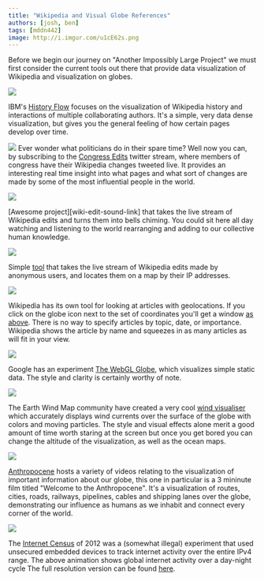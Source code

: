 ```yaml
---
title: "Wikipedia and Visual Globe References"
authors: [josh, ben]
tags: [mddn442]
image: http://i.imgur.com/u1cE62s.png
---
```


Before we begin our journey on "Another Impossibly Large Project" we must first consider the current tools out there that provide data visualization of Wikipedia and visualization on globes.

![][history-flow-pic]

IBM's [History Flow][history-flow-link] focuses on the visualization of Wikipedia history and interactions of multiple collaborating authors. It's a simple, very data dense visualization, but gives you the general feeling of how certain pages develop over time.

![][wiki-edit-twitter-pic]
Ever wonder what politicians do in their spare time? Well now you can, by subscribing to the [Congress Edits][wiki-edit-twitter-link] twitter stream, where members of congress have their Wikipedia changes tweeted live. It provides an interesting real time insight into what pages and what sort of changes are made by some of the most influential people in the world.

![][wiki-edit-edit-sound-pic]

[Awesome project][wiki-edit-sound-link] that takes the live stream of Wikipedia edits and turns them into bells chiming. You could sit here all day watching and listening to the world rearranging and adding to our collective human knowledge.

![][wiki-edit-locator-pic]

Simple [tool][wiki-edit-locator-link] that takes the live stream of Wikipedia edits made by anonymous users, and locates them on a map by their IP addresses.

![][wiki-lincoln-memorial-pic]

Wikipedia has its own tool for looking at articles with geolocations. If you click on the globe icon next to the set of coordinates you'll get a window [as above][wiki-lincoln-memorial-link]. There is no way to specify articles by topic, date, or importance. Wikipedia shows the article by name and squeezes in as many articles as will fit in your view.

![][google-globe-pic]

Google has an experiment [The WebGL Globe][google-globe-link], which visualizes simple static data. The style and clarity is certainly worthy of note.

![][wind-visual-pic]

The Earth Wind Map community have created a very cool [wind visualiser][wind-visual-link] which accurately displays wind currents over the surface of the globe with colors and moving particles. The style and visual effects alone merit a good amount of time worth staring at the screen but once you get bored you can change the altitude of the visualization, as well as the ocean maps.

![][anthropocene-pic]

[Anthropocene][anthropocene-link] hosts a variety of videos relating to the visualization of important information about our globe, this one in particular is a 3 mininute film titled "Welcome to the Anthropocene". It's a visualization of routes, cities, roads, railways, pipelines, cables and shipping lanes over the globe, demonstrating our influence as humans as we inhabit and connect every corner of the world.

![][internet-census-pic]

The [Internet Census][internet-census-link] of 2012 was a (somewhat illegal) experiment that used unsecured embedded devices to track internet activity over the entire IPv4 range. The above animation shows global internet activity over a day-night cycle The full resolution version can be found [here][internet-census-big-pic].


[history-flow-link]: https://www.research.ibm.com/visual/projects/history_flow/
[history-flow-pic]: http://i.imgur.com/1lb1myK.png
[wiki-edit-twitter-link]: https://twitter.com/congressedits
[wiki-edit-twitter-pic]: http://i.imgur.com/gX0vlZO.png
[wiki-edit-edit-sound-link]: http://listen.hatnote.com/
[wiki-edit-edit-sound-pic]: http://i.imgur.com/FYSwbqr.png
[wiki-edit-locator-link]: http://www.lkozma.net/wpv/index.html
[wiki-edit-locator-pic]: http://i.imgur.com/VZz7buT.png
[wiki-lincoln-memorial-link]: http://en.wikipedia.org/wiki/Lincoln_Memorial
[wiki-lincoln-memorial-pic]: http://i.imgur.com/koGzsgj.png

[google-globe-link]: https://www.chromeexperiments.com/globe
[google-globe-pic]: http://i.imgur.com/gaiBlEK.png
[wind-visual-link]: http://earth.nullschool.net/
[wind-visual-pic]: http://i.imgur.com/u1cE62s.png
[anthropocene-link]: http://www.anthropocene.info/en/home
[anthropocene-pic]: http://i.imgur.com/m6u7eAP.png

[internet-census-link]: http://internetcensus2012.bitbucket.org/paper.html
[internet-census-pic]: http://i.imgur.com/fbQgvK7.gif
[internet-census-big-pic]: http://internetcensus2012.bitbucket.org/images/geovideo.gif
